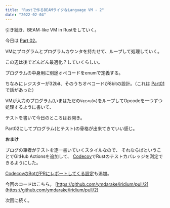 ```yaml
---
title: "Rustで作るBEAMライクなLanguage VM - 2"
date: "2022-02-04"
---
```


引き続き、BEAM-like VM in Rustをしていく。

今日は [Part 02](https://blog.subnetzero.io/post/building-language-vm-part-02/)。


VMにプログラムとプログラムカウンタを持たせて、ループして処理していく。

この辺は後でどんどん最適化？していくらしい。


プログラムの中身用に別途オペコードをenumで定義する。

ちなみにレジスターが32bit、そのうちオペコードが8bitの設計。（これは [Part01](https://blog.subnetzero.io/post/building-language-vm-part-01/) で話があった）

VMが入力のプログラム(いまはただの`Vec<u8>`)をループしてOpcodeを一つずつ処理するように書いて、

テストを書いて今日のところはお開き。


Part02にしてプログラム(とテスト)の骨格が出来てきていい感じ。


**おまけ**

ブログの筆者がテストを逐一書いていくスタイルなので、
それならばということでGitHub Actionsを追加して、
[Codecov](https://about.codecov.io/)でRustのテストカバレッジを測定できるようにした。


[CodecovのBotがPRにレポートしてくる設定](https://github.com/apps/codecov)も追加。


今回のコードはこちら。
[https://github.com/ymdarake/iridium/pull/2](https://github.com/ymdarake/iridium/pull/2)


次回に続く。
